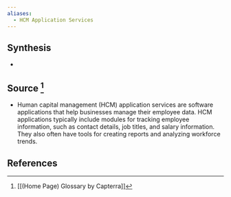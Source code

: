 ```yaml
---
aliases:
  - HCM Application Services
---
```

## Synthesis
- 
## Source [^1]
- Human capital management (HCM) application services are software applications that help businesses manage their employee data. HCM applications typically include modules for tracking employee information, such as contact details, job titles, and salary information. They also often have tools for creating reports and analyzing workforce trends.
## References

[^1]: [[(Home Page) Glossary by Capterra]]